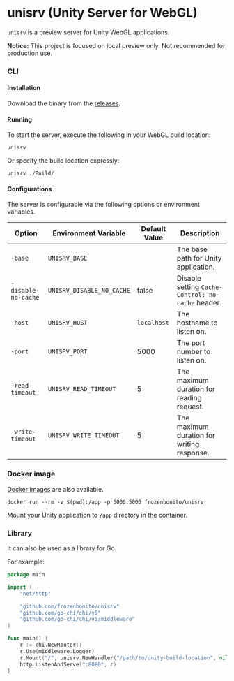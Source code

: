 # unisrv (Unity Server for WebGL)

`unisrv` is a preview server for Unity WebGL applications.

**Notice:** This project is focused on local preview only. Not recommended for production use.

### CLI

#### Installation

Download the binary from the [releases](https://github.com/frozenbonito/unisrv/releases).

#### Running

To start the server, execute the following in your WebGL build location:

```console
unisrv
```

Or specify the build location expressly:

```console
unisrv ./Build/
```

#### Configurations

The server is configurable via the following options or environment variables.

| Option              | Environment Variable      | Default Value | Description                                       |
| ------------------- | ------------------------- | ------------- | ------------------------------------------------- |
| `-base`             | `UNISRV_BASE`             |               | The base path for Unity application.              |
| `-disable-no-cache` | `UNISRV_DISABLE_NO_CACHE` | false         | Disable setting `Cache-Control: no-cache` header. |
| `-host`             | `UNISRV_HOST`             | `localhost`   | The hostname to listen on.                        |
| `-port`             | `UNISRV_PORT`             | 5000          | The port number to listen on.                     |
| `-read-timeout`     | `UNISRV_READ_TIMEOUT`     | 5             | The maximum duration for reading request.         |
| `-write-timeout`    | `UNISRV_WRITE_TIMEOUT`    | 5             | The maximum duration for writing response.        |

### Docker image

[Docker images](https://hub.docker.com/repository/docker/frozenbonito/unisrv) are also available.

```console
docker run --rm -v $(pwd):/app -p 5000:5000 frozenbonito/unisrv
```

Mount your Unity application to `/app` directory in the container.

### Library

It can also be used as a library for Go.

For example:

```go
package main

import (
	"net/http"

	"github.com/frozenbonito/unisrv"
	"github.com/go-chi/chi/v5"
	"github.com/go-chi/chi/v5/middleware"
)

func main() {
	r := chi.NewRouter()
	r.Use(middleware.Logger)
	r.Mount("/", unisrv.NewHandler("/path/to/unity-build-location", nil))
	http.ListenAndServe(":8080", r)
}
```
